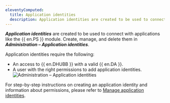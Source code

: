```yaml
---
eleventyComputed:
  title: Application identities
  description: Application identities are created to be used to connect with applications like the {{ en.PS }} module.
---
```

***Application identities*** are created to be used to connect with applications like the {{ en.PS }} module. Create, manage, and delete them in ***Administration – Application identities***.

Application identities require the following:
* An access to {{ en.DHUBB }} with a valid {{ en.DA }}.
* A user with the right permissions to add application identities.
![Administration – Application identities](https://cdnweb.devolutions.net/docs/en/hub/HUBB2356_2024_1.png)

For step-by-step instructions on creating an application identity and information about permissions, please refer to [Manage application identities](/hub/web-interface/administration/management/application-users/manage-application-users/).
